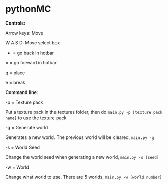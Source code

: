# pythonMC

**Controls:**

Arrow keys: Move

W A S D: Move select box

- = go back in hotbar

= = go forward in hotbar

q = place

e = break


**Command line:**

-p = Texture pack

Put a texture pack in the textures folder, then do `main.py -p [texture pack name]` to use the texture pack
     
-g = Generate world

Generates a new world. The previous world will be cleared, `main.py -g`
     
-s = World Seed

Change the world seed when generating a new world, `main.py -s [seed]`
     
-w = World

Change what world to use. There are 5 worlds, `main.py -w [world number]`
     
